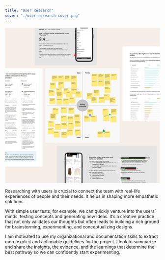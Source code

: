 ```yaml
---
title: "User Research"
cover: "./user-research-cover.png"
---
```

![Compilation screenshots from presentations displaying insights about how useres experience products. At the center, the most prominent note is about beauty customers and is a mapping of their sayings and feelings when shopping beauty products, annotated in yellow post-it notes](./user-research.png)

Researching with users is crucial to connect the team with real-life experiences of people and their needs. It helps in shaping more empathetic solutions.

With simple user tests, for example, we can quickly venture into the users’ minds, testing concepts and generating new ideas. It’s a creative practice that not only validates our thoughts but often leads to building a rich ground for brainstorming, experimenting, and conceptualizing designs.

I am motivated to use my organizational and documentation skills to extract more explicit and actionable guidelines for the project. I look to summarize and share the insights, the evidence, and the learnings that determine the best pathway so we can confidently start experimenting.
